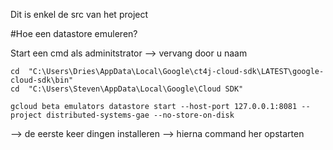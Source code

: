 Dit is enkel de src van het project



#Hoe een datastore emuleren?

Start een cmd als adminitstrator --> vervang door u naam

```
cd  "C:\Users\Dries\AppData\Local\Google\ct4j-cloud-sdk\LATEST\google-cloud-sdk\bin"
cd  "C:\Users\Steven\AppData\Local\Google\Cloud SDK"

gcloud beta emulators datastore start --host-port 127.0.0.1:8081 --project distributed-systems-gae --no-store-on-disk
```

--> de eerste keer dingen installeren --> hierna command her opstarten